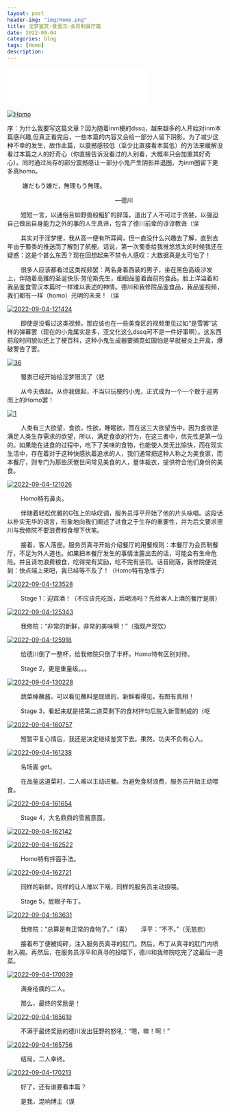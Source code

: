 ```yaml
---
layout: post
header-img: "img/Homo.png"
title: 淫梦鉴赏-食雪汉-会员制餐厅篇
date: 2022-09-04
categories: blog
tags: [Homo]
description: 
---
```


<iframe frameborder="no" border="0" marginwidth="0" marginheight="0" width=330 height=86 src="//music.163.com/outchain/player?type=2&id=1908127754&auto=1&height=66"></iframe>

<a href='https://github.com/zik000001/zik.github.io/blob/master/img/Homo.jpg' target='_blank'><img src='https://github.com/zik000001/zik.github.io/blob/master/img/Homo.jpg?raw=true' border='0' alt='Homo'/></a>

序：为什么我要写这篇文章？因为随着inm梗的dssq，越来越多的人开始对inm本篇感兴趣,但真正看完后，一些本篇的内容又会给一部分人留下阴影。为了减少这种不幸的发生，故作此篇，以震撼感较低（至少比直接看本篇低）的方法来缓解没看过本篇之人的好奇心（你直接告诉没看过的人别看，大概率只会加重其好奇心）。同时通过尚存的部分震撼感让一部分小鬼产生阴影并退圈，为inm圈留下更多真homo。

&nbsp;&nbsp;&nbsp;&nbsp;&nbsp;&nbsp;&nbsp;&nbsp;
    嫌だもう嫌だ，無理もう無理。
    
&nbsp;&nbsp;&nbsp;&nbsp;&nbsp;&nbsp;&nbsp;&nbsp;&nbsp;&nbsp;&nbsp;&nbsp;&nbsp;&nbsp;&nbsp;&nbsp;&nbsp;&nbsp;&nbsp;&nbsp;&nbsp;&nbsp;&nbsp;&nbsp;&nbsp;&nbsp;&nbsp;&nbsp;&nbsp;&nbsp;&nbsp;&nbsp;&nbsp;&nbsp;&nbsp;&nbsp;&nbsp;&nbsp;&nbsp;&nbsp;&nbsp;&nbsp;&nbsp;&nbsp;&nbsp;&nbsp;&nbsp;&nbsp;&nbsp;&nbsp;&nbsp;&nbsp;&nbsp;&nbsp;&nbsp;&nbsp;&nbsp;&nbsp;&nbsp;&nbsp;&nbsp;&nbsp;&nbsp;&nbsp;—德川

&nbsp;&nbsp;&nbsp;&nbsp;&nbsp;&nbsp;&nbsp;&nbsp;短短一言，以通俗且如野兽般粗犷的辞藻，道出了人不可过于贪婪，以强迫自己做出自身能力之外的事的人生真谛，包含了德川前辈的谆谆教诲（误

&nbsp;&nbsp;&nbsp;&nbsp;&nbsp;&nbsp;&nbsp;&nbsp;其实对于淫梦梗，我从高一便有所耳闻，但一直没什么兴趣去了解，直到去年由于蜀黍的推送而了解到了航梗。话说，第一次蜀黍给我推悠悠太的时候我还在疑惑：这是个甚么东西？现在回想起来不禁令人感叹：大数据真是太可怕了！

&nbsp;&nbsp;&nbsp;&nbsp;&nbsp;&nbsp;&nbsp;&nbsp;很多人应该都看过这类视频罢：两名身着西装的男子，坐在黑色高级沙发上，伴随着高雅的圣诞快乐·劳伦斯先生，细细品鉴着面前的食品，脸上洋溢着和我品鉴食雪汉本篇时一样难以表述的神情。德川和我修院品鉴食品，我品鉴视频，我们都有一样（homo）光明的未来！（误

<a href='https://github.com/zik000001/zik.github.io/blob/master/img/shixuehan.png' target='_blank'><img src='https://github.com/zik000001/zik.github.io/blob/master/img/shixuehan.png?raw=true' border='0' alt='2022-09-04-121424'/></a>

&nbsp;&nbsp;&nbsp;&nbsp;&nbsp;&nbsp;&nbsp;&nbsp;即使是没看过这类视频，那应该也在一些美食区的视频里见过如“是雪罢”这样的弹幕罢（现在的小鬼属实是多，亚文化这么dssq可不是一件好事啊）。这东西前段时间貌似还上了梗百科，这种小鬼生成器要搁霓虹国怕是早就被炎上开盒，爆破警告了罢。

<a href='https://github.com/zik000001/zik.github.io/blob/master/img/shixuehan01.png' target='_blank'><img src='https://github.com/zik000001/zik.github.io/blob/master/img/shixuehan01.png?raw=true' border='0' alt='36'/></a>

&nbsp;&nbsp;&nbsp;&nbsp;&nbsp;&nbsp;&nbsp;&nbsp;蜀黍已经开始给淫梦限流了（悲

&nbsp;&nbsp;&nbsp;&nbsp;&nbsp;&nbsp;&nbsp;&nbsp;从今天做起，从你我做起，不当只玩梗的小鬼，正式成为一个一个敢于迎男而上的Homo罢！

<a href='https://github.com/zik000001/zik.github.io/blob/master/img/shixuehan02.png' target='_blank'><img src='https://github.com/zik000001/zik.github.io/blob/master/img/shixuehan02.png?raw=true' border='0' alt='1'/></a>

&nbsp;&nbsp;&nbsp;&nbsp;&nbsp;&nbsp;&nbsp;&nbsp;人类有三大欲望，食欲，性欲，睡眠欲，而在这三大欲望当中，因为食欲是满足人类生存需求的欲望，所以，满足食欲的行为，在这三者中，优先性是第一位的。如果能在进食的过程中，吃下了美味的食物，也能使人类无比愉快，而在现实生活中，存在着对于这种快感执着追求的人，我们通常把这种人称之为美食家，而本餐厅，则专门为那些厌倦世间常见美食的人，量体裁衣，提供符合他们身份的美食。

<a href='https://github.com/zik000001/zik.github.io/blob/master/img/shixuehan03.png' target='_blank'><img src='https://github.com/zik000001/zik.github.io/blob/master/img/shixuehan03.png?raw=true' border='0' alt='2022-09-04-121026'/></a>

&nbsp;&nbsp;&nbsp;&nbsp;&nbsp;&nbsp;&nbsp;&nbsp;Homo特有鼻炎。

&nbsp;&nbsp;&nbsp;&nbsp;&nbsp;&nbsp;&nbsp;&nbsp;伴随着轻松优雅的G弦上的咏叹调，服务员淳平开始了他的片头咏唱。这段话以朴实无华的语言，形象地向我们阐述了进食之于生存的重要性，并为后文要求德川与我修院不要浪费粮食埋下伏笔。

&nbsp;&nbsp;&nbsp;&nbsp;&nbsp;&nbsp;&nbsp;&nbsp;接着，客人落座。服务员真寻开始介绍餐厅的用餐规则：本餐厅为会员制餐厅，不足为外人道也。如果把本餐厅发生的事情泄露出去的话，可能会有生命危险。并且请勿浪费粮食，吃得完有奖励，吃不完有惩罚。话音刚落，我修院便说到：快点端上来吧，我已经等不及了！（Homo特有急性子）

<a href='https://github.com/zik000001/zik.github.io/blob/master/img/shixuehan04.png' target='_blank'><img src='https://github.com/zik000001/zik.github.io/blob/master/img/shixuehan04.png?raw=true' border='0' alt='2022-09-04-123528'/></a>

&nbsp;&nbsp;&nbsp;&nbsp;&nbsp;&nbsp;&nbsp;&nbsp;Stage 1：迎宾酒！（不应该先吃饭，后喝汤吗？先给客人上酒的餐厅是屑）

<a href='https://github.com/zik000001/zik.github.io/blob/master/img/shixuehan05.png' target='_blank'><img src='https://github.com/zik000001/zik.github.io/blob/master/img/shixuehan05.png?raw=true' border='0' alt='2022-09-04-125343'/></a>

&nbsp;&nbsp;&nbsp;&nbsp;&nbsp;&nbsp;&nbsp;&nbsp;我修院：“非常的新鲜，非常的美味啊！”（指现产现饮）

<a href='https://github.com/zik000001/zik.github.io/blob/master/img/shixuehan06.png' target='_blank'><img src='https://github.com/zik000001/zik.github.io/blob/master/img/shixuehan06.png?raw=true' border='0' alt='2022-09-04-125918'/></a>

&nbsp;&nbsp;&nbsp;&nbsp;&nbsp;&nbsp;&nbsp;&nbsp;给德川倒了一整杯，给我修院只倒了半杯，Homo特有区别对待。

&nbsp;&nbsp;&nbsp;&nbsp;&nbsp;&nbsp;&nbsp;&nbsp;Stage 2，更是重量级。。。

<a href='https://github.com/zik000001/zik.github.io/blob/master/img/shixuehan07.png' target='_blank'><img src='https://github.com/zik000001/zik.github.io/blob/master/img/shixuehan07.png?raw=true' border='0' alt='2022-09-04-130228'/></a>

&nbsp;&nbsp;&nbsp;&nbsp;&nbsp;&nbsp;&nbsp;&nbsp;蔬菜棒蘸酱。可以看见蘸料是现做的，新鲜看得见，有图有真相！

&nbsp;&nbsp;&nbsp;&nbsp;&nbsp;&nbsp;&nbsp;&nbsp;Stage 3，看起来就是把第二道菜剩下的食材拌匀后脱入新雪制成的（呕

<a href='https://github.com/zik000001/zik.github.io/blob/master/img/shixuehan08.png' target='_blank'><img src='https://github.com/zik000001/zik.github.io/blob/master/img/shixuehan08.png?raw=true' border='0' alt='2022-09-04-160757'/></a>

&nbsp;&nbsp;&nbsp;&nbsp;&nbsp;&nbsp;&nbsp;&nbsp;短暂平复心情后，我还是决定继续鉴赏下去。果然，功夫不负有心人。

<a href='https://github.com/zik000001/zik.github.io/blob/master/img/shixuehan09.png' target='_blank'><img src='https://github.com/zik000001/zik.github.io/blob/master/img/shixuehan09.png?raw=true' border='0' alt='2022-09-04-161238'/></a>

&nbsp;&nbsp;&nbsp;&nbsp;&nbsp;&nbsp;&nbsp;&nbsp;名场面 get。

&nbsp;&nbsp;&nbsp;&nbsp;&nbsp;&nbsp;&nbsp;&nbsp;在品鉴这道菜时，二人难以主动进餐。为避免食材浪费，服务员开始主动喂食。

<a href='https://github.com/zik000001/zik.github.io/blob/master/img/shixuehan10.png' target='_blank'><img src='https://github.com/zik000001/zik.github.io/blob/master/img/shixuehan10.png?raw=true' border='0' alt='2022-09-04-161654'/></a>

&nbsp;&nbsp;&nbsp;&nbsp;&nbsp;&nbsp;&nbsp;&nbsp;Stage 4，大名鼎鼎的雪酱意面。

<a href='https://github.com/zik000001/zik.github.io/blob/master/img/shixuehan11.png' target='_blank'><img src='https://github.com/zik000001/zik.github.io/blob/master/img/shixuehan11.png?raw=true' border='0' alt='2022-09-04-162142'/></a>

<a href='https://github.com/zik000001/zik.github.io/blob/master/img/shixuehan12.png' target='_blank'><img src='https://github.com/zik000001/zik.github.io/blob/master/img/shixuehan12.png?raw=true' border='0' alt='2022-09-04-162522'/></a>

&nbsp;&nbsp;&nbsp;&nbsp;&nbsp;&nbsp;&nbsp;&nbsp;Homo特有拌面手法。

<a href='https://github.com/zik000001/zik.github.io/blob/master/img/shixuehan13.png' target='_blank'><img src='https://github.com/zik000001/zik.github.io/blob/master/img/shixuehan13.png?raw=true' border='0' alt='2022-09-04-162721'/></a>

&nbsp;&nbsp;&nbsp;&nbsp;&nbsp;&nbsp;&nbsp;&nbsp;同样的新鲜，同样的让人难以下咽，同样的服务员主动投喂。

&nbsp;&nbsp;&nbsp;&nbsp;&nbsp;&nbsp;&nbsp;&nbsp;Stage 5，屁眼子布丁。

<a href='https://github.com/zik000001/zik.github.io/blob/master/img/shixuehan14.png' target='_blank'><img src='https://github.com/zik000001/zik.github.io/blob/master/img/shixuehan14.png?raw=true' border='0' alt='2022-09-04-163631'/></a>

&nbsp;&nbsp;&nbsp;&nbsp;&nbsp;&nbsp;&nbsp;&nbsp;我修院：“总算是有正常的食物了。”（喜）&nbsp;&nbsp;&nbsp;&nbsp;&nbsp;&nbsp;淳平：“不不。”（无慈悲）

&nbsp;&nbsp;&nbsp;&nbsp;&nbsp;&nbsp;&nbsp;&nbsp;接着布丁便被捣碎，注入服务员真寻的肛门。然后，布丁从真寻的肛门内喷射入碗。再然后，在服务员淳平和真寻的投喂下，德川和我修院吃完了这最后一道菜。

<a href='https://github.com/zik000001/zik.github.io/blob/master/img/shixuehan15.png' target='_blank'><img src='https://github.com/zik000001/zik.github.io/blob/master/img/shixuehan15.png?raw=true' border='0' alt='2022-09-04-170039'/></a>

&nbsp;&nbsp;&nbsp;&nbsp;&nbsp;&nbsp;&nbsp;&nbsp;满身疮痍的二人。

&nbsp;&nbsp;&nbsp;&nbsp;&nbsp;&nbsp;&nbsp;&nbsp;那么，最终的奖励是！

<a href='https://github.com/zik000001/zik.github.io/blob/master/img/shixuehan16.png' target='_blank'><img src='https://github.com/zik000001/zik.github.io/blob/master/img/shixuehan16.png?raw=true' border='0' alt='2022-09-04-165619'/></a>

&nbsp;&nbsp;&nbsp;&nbsp;&nbsp;&nbsp;&nbsp;&nbsp;不满于最终奖励的德川发出狂野的怒吼：“嗯，嘛！啊！”

<a href='https://github.com/zik000001/zik.github.io/blob/master/img/shixuehan17.png' target='_blank'><img src='https://github.com/zik000001/zik.github.io/blob/master/img/shixuehan17.png?raw=true' border='0' alt='2022-09-04-165756'/></a>

&nbsp;&nbsp;&nbsp;&nbsp;&nbsp;&nbsp;&nbsp;&nbsp;结局，二人幸终。

<a href='https://github.com/zik000001/zik.github.io/blob/master/img/shixuehan18.png' target='_blank'><img src='https://github.com/zik000001/zik.github.io/blob/master/img/shixuehan18.png?raw=true' border='0' alt='2022-09-04-170213'/></a>

&nbsp;&nbsp;&nbsp;&nbsp;&nbsp;&nbsp;&nbsp;&nbsp;好了，还有谁要看本篇？

&nbsp;&nbsp;&nbsp;&nbsp;&nbsp;&nbsp;&nbsp;&nbsp;是我，混响博主（误
